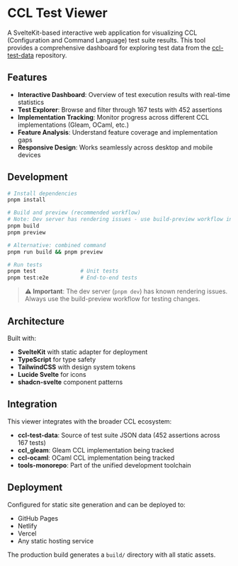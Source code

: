 # CCL Test Viewer

A SvelteKit-based interactive web application for visualizing CCL (Configuration and Command Language) test suite results. This tool provides a comprehensive dashboard for exploring test data from the [ccl-test-data](../../../ccl-test-data) repository.

## Features

- **Interactive Dashboard**: Overview of test execution results with real-time statistics
- **Test Explorer**: Browse and filter through 167 tests with 452 assertions
- **Implementation Tracking**: Monitor progress across different CCL implementations (Gleam, OCaml, etc.)
- **Feature Analysis**: Understand feature coverage and implementation gaps
- **Responsive Design**: Works seamlessly across desktop and mobile devices

## Development

```bash
# Install dependencies
pnpm install

# Build and preview (recommended workflow)
# Note: Dev server has rendering issues - use build-preview workflow instead
pnpm build
pnpm preview

# Alternative: combined command
pnpm run build && pnpm preview

# Run tests
pnpm test              # Unit tests
pnpm test:e2e          # End-to-end tests
```

> **⚠️ Important**: The dev server (`pnpm dev`) has known rendering issues. Always use the build-preview workflow for testing changes.

## Architecture

Built with:
- **SvelteKit** with static adapter for deployment
- **TypeScript** for type safety
- **TailwindCSS** with design system tokens
- **Lucide Svelte** for icons
- **shadcn-svelte** component patterns

## Integration

This viewer integrates with the broader CCL ecosystem:

- **ccl-test-data**: Source of test suite JSON data (452 assertions across 167 tests)
- **ccl_gleam**: Gleam CCL implementation being tracked
- **ccl-ocaml**: OCaml CCL implementation being tracked
- **tools-monorepo**: Part of the unified development toolchain

## Deployment

Configured for static site generation and can be deployed to:
- GitHub Pages
- Netlify
- Vercel
- Any static hosting service

The production build generates a `build/` directory with all static assets.